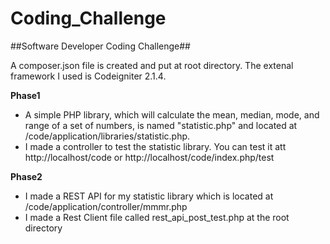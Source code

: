 Coding_Challenge
================

##Software Developer Coding Challenge##

A composer.json file is created and put at root directory. The extenal framework I used is Codeigniter 2.1.4.

**Phase1**
* A simple PHP library, which will calculate the mean, median, mode, and range of a set of numbers, is named "statistic.php" and located at /code/application/libraries/statistic.php.
* I made a controller to test the statistic library. You can test it att http://localhost/code or http://localhost/code/index.php/test


**Phase2**
* I made a REST API for my statistic library which is located at /code/application/controller/mmmr.php
* I made a Rest Client file called rest_api_post_test.php at the root directory
